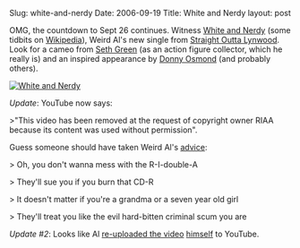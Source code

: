 Slug: white-and-nerdy
Date: 2006-09-19
Title: White and Nerdy
layout: post

OMG, the countdown to Sept 26 continues. Witness [White and Nerdy](http://www.youtube.com/watch?v=6KyiejbQj-c) (some tidbits on [Wikipedia](http://en.wikipedia.org/wiki/White_And_Nerdy)), Weird Al&#39;s new single from [Straight Outta Lynwood](http://weirdal.com). Look for a cameo from [Seth Green](http://en.wikipedia.org/wiki/Seth_Green) (as an action figure collector, which he really is) and an inspired appearance by [Donny Osmond](http://en.wikipedia.org/wiki/Donny_Osmond) (and probably others).

<a href="http://www.youtube.com/watch?v=6KyiejbQj-c"><img alt="White and Nerdy" class="at-xid-6a010534988cd3970b0120a5b36afd970c" id="image2376" src="http://steveivy.typepad.com/.a/6a010534988cd3970b0120a5b36afd970c-pi" style="border: 0" /></a>

_Update_: YouTube now says:

&gt;&quot;This video has been removed at the request of copyright owner RIAA because its content was used without permission&quot;.

Guess someone should have taken Weird Al&#39;s [advice](http://en.wikipedia.org/wiki/Don%27t_Download_This_Song):

&gt; Oh, you don&#39;t wanna mess with the R-I-double-A

&gt; They&#39;ll sue you if you burn that CD-R

&gt; It doesn&#39;t matter if you&#39;re a grandma or a seven year old girl

&gt; They&#39;ll treat you like the evil hard-bitten criminal scum you are

_Update #2_: Looks like Al [re-uploaded the video](http://www.youtube.com/watch?v=-xEzGIuY7kw&amp;eurl=) [himself](http://www.youtube.com/profile?user=alyankovic) to YouTube.
